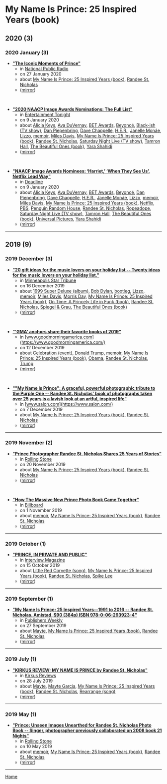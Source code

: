# My Name Is Prince: 25 Inspired Years (book)

## 2020 (3)

### 2020 January (3)

 - [**"The Iconic Moments of Prince"**](https://www.npr.org/2020/01/27/800304552/the-iconic-moments-of-prince)
    - in [National Public Radio](https://www.npr.org/)
    - on 27 January 2020
    - about [My Name Is Prince: 25 Inspired Years (book)](../../../topics/book/my-name-is-prince-25-inspired-years/index.md), [Randee St. Nicholas](../../../topics/randee-st-nicholas/index.md)
    - ([mirror](https://web.archive.org/web/*/https://www.npr.org/2020/01/27/800304552/the-iconic-moments-of-prince))

<br />

 - [**"2020 NAACP Image Awards Nominations: The Full List"**](https://www.etonline.com/2020-naacp-image-awards-nominations-the-full-list-139199)
    - in [Entertainment Tonight](https://www.etonline.com/)
    - on 9 January 2020
    - about [Alicia Keys](../../../topics/alicia-keys/index.md), [Ava DuVernay](../../../topics/ava-duvernay/index.md), [BET Awards](../../../topics/bet-awards/index.md), [Beyoncé](../../../topics/beyonc/index.md), [Black-ish (TV show)](../../../topics/tv-show/black-ish/index.md), [Dan Piepenbring](../../../topics/dan-piepenbring/index.md), [Dave Chappelle](../../../topics/dave-chappelle/index.md), [H.E.R.](../../../topics/h-e-r/index.md), [Janelle Monáe](../../../topics/janelle-mon-e/index.md), [Lizzo](../../../topics/lizzo/index.md), [memoir](../../../topics/memoir/index.md), [Miles Davis](../../../topics/miles-davis/index.md), [My Name Is Prince: 25 Inspired Years (book)](../../../topics/book/my-name-is-prince-25-inspired-years/index.md), [Randee St. Nicholas](../../../topics/randee-st-nicholas/index.md), [Saturday Night Live (TV show)](../../../topics/tv-show/saturday-night-live/index.md), [Tamron Hall](../../../topics/tamron-hall/index.md), [The Beautiful Ones (book)](../../../topics/book/the-beautiful-ones/index.md), [Yara Shahidi](../../../topics/yara-shahidi/index.md)
    - ([mirror](https://web.archive.org/web/*/https://www.etonline.com/2020-naacp-image-awards-nominations-the-full-list-139199))

<br />

 - [**"NAACP Image Awards Nominees: ‘Harriet,’ ‘When They See Us’, Netflix Lead Way"**](https://deadline.com/2020/01/naacp-image-awards-nominees-list-2020-nominations-1202825419/)
    - in [Deadline](https://deadline.com/)
    - on 9 January 2020
    - about [Alicia Keys](../../../topics/alicia-keys/index.md), [Ava DuVernay](../../../topics/ava-duvernay/index.md), [BET Awards](../../../topics/bet-awards/index.md), [Beyoncé](../../../topics/beyonc/index.md), [Dan Piepenbring](../../../topics/dan-piepenbring/index.md), [Dave Chappelle](../../../topics/dave-chappelle/index.md), [H.E.R.](../../../topics/h-e-r/index.md), [Janelle Monáe](../../../topics/janelle-mon-e/index.md), [Lizzo](../../../topics/lizzo/index.md), [memoir](../../../topics/memoir/index.md), [Miles Davis](../../../topics/miles-davis/index.md), [My Name Is Prince: 25 Inspired Years (book)](../../../topics/book/my-name-is-prince-25-inspired-years/index.md), [Netflix](../../../topics/netflix/index.md), [PBS](../../../topics/pbs/index.md), [Penguin Random House](../../../topics/penguin-random-house/index.md), [Randee St. Nicholas](../../../topics/randee-st-nicholas/index.md), [Ropeadope](../../../topics/ropeadope/index.md), [Saturday Night Live (TV show)](../../../topics/tv-show/saturday-night-live/index.md), [Tamron Hall](../../../topics/tamron-hall/index.md), [The Beautiful Ones (book)](../../../topics/book/the-beautiful-ones/index.md), [Universal Pictures](../../../topics/universal-pictures/index.md), [Yara Shahidi](../../../topics/yara-shahidi/index.md)
    - ([mirror](https://web.archive.org/web/*/https://deadline.com/2020/01/naacp-image-awards-nominees-list-2020-nominations-1202825419/))

----

## 2019 (9)

### 2019 December (3)

 - [**"20 gift ideas for the music lovers on your holiday list -- Twenty ideas for the music lovers on your holiday list."**](https://www.startribune.com/20-gift-ideas-for-the-music-lovers-on-your-holiday-list/566181501/)
    - in [Minneapolis Star Tribune](https://www.startribune.com/)
    - on 16 December 2019
    - about [1999 Super Deluxe (album)](../../../topics/album/1999-super-deluxe/index.md), [Bob Dylan](../../../topics/bob-dylan/index.md), [bootleg](../../../topics/bootleg/index.md), [Lizzo](../../../topics/lizzo/index.md), [memoir](../../../topics/memoir/index.md), [Miles Davis](../../../topics/miles-davis/index.md), [Morris Day](../../../topics/morris-day/index.md), [My Name Is Prince: 25 Inspired Years (book)](../../../topics/book/my-name-is-prince-25-inspired-years/index.md), [On Time: A Princely Life in Funk (book)](../../../topics/book/on-time-a-princely-life-in-funk/index.md), [Randee St. Nicholas](../../../topics/randee-st-nicholas/index.md), [Spiegel & Grau](../../../topics/spiegel-grau/index.md), [The Beautiful Ones (book)](../../../topics/book/the-beautiful-ones/index.md)
    - ([mirror](https://web.archive.org/web/*/https://www.startribune.com/20-gift-ideas-for-the-music-lovers-on-your-holiday-list/566181501/))

<br />

 - [**"'GMA' anchors share their favorite books of 2019"**](https://www.goodmorningamerica.com/culture/story/gma-anchors-share-favorite-books-2019-67598695)
    - in [www.goodmorningamerica.com](https://www.goodmorningamerica.com/)
    - on 12 December 2019
    - about [Celebration (event)](../../../topics/event/celebration/index.md), [Donald Trump](../../../topics/donald-trump/index.md), [memoir](../../../topics/memoir/index.md), [My Name Is Prince: 25 Inspired Years (book)](../../../topics/book/my-name-is-prince-25-inspired-years/index.md), [Obama](../../../topics/obama/index.md), [Randee St. Nicholas](../../../topics/randee-st-nicholas/index.md), [Trump](../../../topics/trump/index.md)
    - ([mirror](https://web.archive.org/web/*/https://www.goodmorningamerica.com/culture/story/gma-anchors-share-favorite-books-2019-67598695))

<br />

 - [**""My Name Is Prince": A graceful, powerful photographic tribute to the Purple One -- Randee St. Nicholas' book of photographs taken over 25 years is a lavish look at an artful, inspired life"**](https://www.salon.com/2019/12/07/my-name-is-prince-a-graceful-powerful-photographic-tribute-to-the-purple-one/)
    - in [www.salon.com](https://www.salon.com/)
    - on 7 December 2019
    - about [My Name Is Prince: 25 Inspired Years (book)](../../../topics/book/my-name-is-prince-25-inspired-years/index.md), [Randee St. Nicholas](../../../topics/randee-st-nicholas/index.md)
    - ([mirror](https://web.archive.org/web/*/https://www.salon.com/2019/12/07/my-name-is-prince-a-graceful-powerful-photographic-tribute-to-the-purple-one/))

----

### 2019 November (2)

 - [**"Prince Photographer Randee St. Nicholas Shares 25 Years of Stories"**](https://www.rollingstone.com/music/music-pictures/prince-photographer-randee-st-nicholas-photo-book-914562/)
    - in [Rolling Stone](https://www.rollingstone.com/)
    - on 20 November 2019
    - about [My Name Is Prince: 25 Inspired Years (book)](../../../topics/book/my-name-is-prince-25-inspired-years/index.md), [Randee St. Nicholas](../../../topics/randee-st-nicholas/index.md)
    - ([mirror](https://web.archive.org/web/*/https://www.rollingstone.com/music/music-pictures/prince-photographer-randee-st-nicholas-photo-book-914562/))

<br />

 - [**"How The Massive New Prince Photo Book Came Together"**](https://www.billboard.com/articles/news/8541575/prince-photo-book-details-randee-st-nicholas-interview)
    - in [Billboard](https://www.billboard.com/)
    - on 1 November 2019
    - about [memoir](../../../topics/memoir/index.md), [My Name Is Prince: 25 Inspired Years (book)](../../../topics/book/my-name-is-prince-25-inspired-years/index.md), [Randee St. Nicholas](../../../topics/randee-st-nicholas/index.md)
    - ([mirror](https://web.archive.org/web/*/https://www.billboard.com/articles/news/8541575/prince-photo-book-details-randee-st-nicholas-interview))

----

### 2019 October (1)

 - [**"PRINCE, IN PRIVATE AND PUBLIC"**](https://www.interviewmagazine.com/music/prince-private-randee-st-nicholas-book-my-name-is-prince)
    - in [Interview Magazine](https://www.interviewmagazine.com/)
    - on 15 October 2019
    - about [Little Red Corvette (song)](../../../topics/song/little-red-corvette/index.md), [My Name Is Prince: 25 Inspired Years (book)](../../../topics/book/my-name-is-prince-25-inspired-years/index.md), [Randee St. Nicholas](../../../topics/randee-st-nicholas/index.md), [Spike Lee](../../../topics/spike-lee/index.md)
    - ([mirror](https://web.archive.org/web/*/https://www.interviewmagazine.com/music/prince-private-randee-st-nicholas-book-my-name-is-prince))

----

### 2019 September (1)

 - [**"My Name Is Prince: 25 Inspired Years—1991 to 2016 -- Randee St. Nicholas. Amistad, $90 (384p) ISBN 978-0-06-293923-4"**](https://www.publishersweekly.com/978-0-06-293923-4)
    - in [Publishers Weekly](https://www.publishersweekly.com/)
    - on 27 September 2019
    - about [Mayte](../../../topics/mayte/index.md), [My Name Is Prince: 25 Inspired Years (book)](../../../topics/book/my-name-is-prince-25-inspired-years/index.md), [Randee St. Nicholas](../../../topics/randee-st-nicholas/index.md)
    - ([mirror](https://web.archive.org/web/*/https://www.publishersweekly.com/978-0-06-293923-4))

----

### 2019 July (1)

 - [**"KIRKUS REVIEW: MY NAME IS PRINCE by Randee St. Nicholas"**](https://www.kirkusreviews.com/book-reviews/randee-st-nicholas/my-name-is-prince/)
    - in [Kirkus Reviews](https://www.kirkusreviews.com/)
    - on 28 July 2019
    - about [Mayte](../../../topics/mayte/index.md), [Mayte Garcia](../../../topics/mayte-garcia/index.md), [My Name Is Prince: 25 Inspired Years (book)](../../../topics/book/my-name-is-prince-25-inspired-years/index.md), [Randee St. Nicholas](../../../topics/randee-st-nicholas/index.md), [Rearrange (song)](../../../topics/song/rearrange/index.md)
    - ([mirror](https://web.archive.org/web/*/https://www.kirkusreviews.com/book-reviews/randee-st-nicholas/my-name-is-prince/))

----

### 2019 May (1)

 - [**"Prince: Unseen Images Unearthed for Randee St. Nicholas Photo Book -- Singer, photographer previously collaborated on 2008 book 21 Nights"**](https://www.rollingstone.com/music/music-news/prince-photo-book-randee-st-nicholas-833631/)
    - in [Rolling Stone](https://www.rollingstone.com/)
    - on 10 May 2019
    - about [memoir](../../../topics/memoir/index.md), [My Name Is Prince: 25 Inspired Years (book)](../../../topics/book/my-name-is-prince-25-inspired-years/index.md), [Randee St. Nicholas](../../../topics/randee-st-nicholas/index.md)
    - ([mirror](https://web.archive.org/web/*/https://www.rollingstone.com/music/music-news/prince-photo-book-randee-st-nicholas-833631/))

----

[Home](../index.md)
